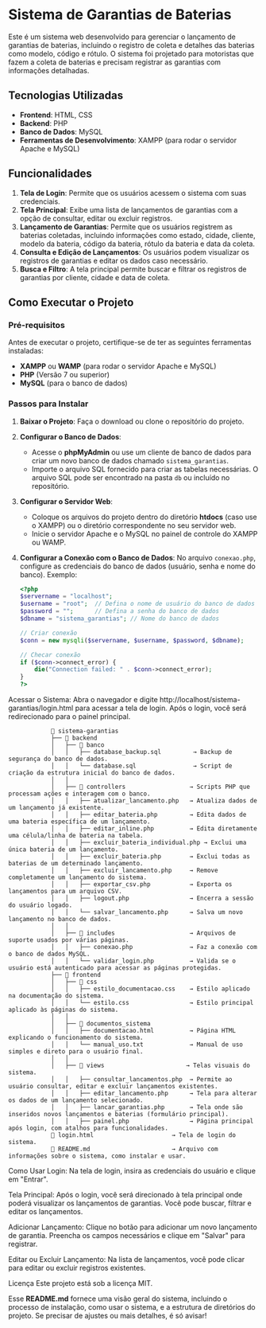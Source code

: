 # Sistema de Garantias de Baterias

Este é um sistema web desenvolvido para gerenciar o lançamento de garantias de baterias, incluindo o registro de coleta e detalhes das baterias como modelo, código e rótulo. O sistema foi projetado para motoristas que fazem a coleta de baterias e precisam registrar as garantias com informações detalhadas.

## Tecnologias Utilizadas

- **Frontend**: HTML, CSS
- **Backend**: PHP
- **Banco de Dados**: MySQL
- **Ferramentas de Desenvolvimento**: XAMPP (para rodar o servidor Apache e MySQL)

## Funcionalidades

1. **Tela de Login**: Permite que os usuários acessem o sistema com suas credenciais.
2. **Tela Principal**: Exibe uma lista de lançamentos de garantias com a opção de consultar, editar ou excluir registros.
3. **Lançamento de Garantias**: Permite que os usuários registrem as baterias coletadas, incluindo informações como estado, cidade, cliente, modelo da bateria, código da bateria, rótulo da bateria e data da coleta.
4. **Consulta e Edição de Lançamentos**: Os usuários podem visualizar os registros de garantias e editar os dados caso necessário.
5. **Busca e Filtro**: A tela principal permite buscar e filtrar os registros de garantias por cliente, cidade e data de coleta.

## Como Executar o Projeto

### Pré-requisitos

Antes de executar o projeto, certifique-se de ter as seguintes ferramentas instaladas:

- **XAMPP** ou **WAMP** (para rodar o servidor Apache e MySQL)
- **PHP** (Versão 7 ou superior)
- **MySQL** (para o banco de dados)

### Passos para Instalar

1. **Baixar o Projeto**:
   Faça o download ou clone o repositório do projeto.

2. **Configurar o Banco de Dados**:

   - Acesse o **phpMyAdmin** ou use um cliente de banco de dados para criar um novo banco de dados chamado `sistema_garantias`.
   - Importe o arquivo SQL fornecido para criar as tabelas necessárias. O arquivo SQL pode ser encontrado na pasta `db` ou incluído no repositório.

3. **Configurar o Servidor Web**:

   - Coloque os arquivos do projeto dentro do diretório **htdocs** (caso use o XAMPP) ou o diretório correspondente no seu servidor web.
   - Inicie o servidor Apache e o MySQL no painel de controle do XAMPP ou WAMP.

4. **Configurar a Conexão com o Banco de Dados**:
   No arquivo `conexao.php`, configure as credenciais do banco de dados (usuário, senha e nome do banco). Exemplo:

   ```php
   <?php
   $servername = "localhost";
   $username = "root";  // Defina o nome de usuário do banco de dados
   $password = "";      // Defina a senha do banco de dados
   $dbname = "sistema_garantias"; // Nome do banco de dados

   // Criar conexão
   $conn = new mysqli($servername, $username, $password, $dbname);

   // Checar conexão
   if ($conn->connect_error) {
       die("Connection failed: " . $conn->connect_error);
   }
   ?>
   ```

Acessar o Sistema: Abra o navegador e digite http://localhost/sistema-garantias/login.html para acessar a tela de login. Após o login, você será redirecionado para o painel principal.

                📁 sistema-garantias
                ├── 📁 backend
                │   ├── 📁 banco
                │   │   ├── database_backup.sql         → Backup de segurança do banco de dados.
                │   │   └── database.sql                → Script de criação da estrutura inicial do banco de dados.
                │   │
                │   ├── 📁 controllers                  → Scripts PHP que processam ações e interagem com o banco.
                │   │   ├── atualizar_lancamento.php   → Atualiza dados de um lançamento já existente.
                │   │   ├── editar_bateria.php         → Edita dados de uma bateria específica de um lançamento.
                │   │   ├── editar_inline.php          → Edita diretamente uma célula/linha de bateria na tabela.
                │   │   ├── excluir_bateria_individual.php → Exclui uma única bateria de um lançamento.
                │   │   ├── excluir_bateria.php        → Exclui todas as baterias de um determinado lançamento.
                │   │   ├── excluir_lancamento.php     → Remove completamente um lançamento do sistema.
                │   │   ├── exportar_csv.php           → Exporta os lançamentos para um arquivo CSV.
                │   │   ├── logout.php                 → Encerra a sessão do usuário logado.
                │   │   └── salvar_lancamento.php      → Salva um novo lançamento no banco de dados.
                │   │
                │   ├── 📁 includes                     → Arquivos de suporte usados por várias páginas.
                │   │   ├── conexao.php                → Faz a conexão com o banco de dados MySQL.
                │   │   └── validar_login.php          → Valida se o usuário está autenticado para acessar as páginas protegidas.
                ├── 📁 frontend
                │   ├── 📁 css
                │   │   ├── estilo_documentacao.css    → Estilo aplicado na documentação do sistema.
                │   │   └── estilo.css                 → Estilo principal aplicado às páginas do sistema.
                │   │
                │   ├── 📁 documentos_sistema
                │   │   ├── documentacao.html          → Página HTML explicando o funcionamento do sistema.
                │   │   └── manual_uso.txt             → Manual de uso simples e direto para o usuário final.
                │   │
                │   ├── 📁 views                       → Telas visuais do sistema.
                │   │   ├── consultar_lancamentos.php  → Permite ao usuário consultar, editar e excluir lançamentos existentes.
                │   │   ├── editar_lancamento.php      → Tela para alterar os dados de um lançamento selecionado.
                │   │   ├── lancar_garantias.php       → Tela onde são inseridos novos lançamentos e baterias (formulário principal).
                │   │   ├── painel.php                 → Página principal após login, com atalhos para funcionalidades.
                📄 login.html                      → Tela de login do sistema.
                📄 README.md                       → Arquivo com informações sobre o sistema, como instalar e usar.

Como Usar
Login: Na tela de login, insira as credenciais do usuário e clique em "Entrar".

Tela Principal: Após o login, você será direcionado à tela principal onde poderá visualizar os lançamentos de garantias. Você pode buscar, filtrar e editar os lançamentos.

Adicionar Lançamento: Clique no botão para adicionar um novo lançamento de garantia. Preencha os campos necessários e clique em "Salvar" para registrar.

Editar ou Excluir Lançamento: Na lista de lançamentos, você pode clicar para editar ou excluir registros existentes.

Licença
Este projeto está sob a licença MIT.

Esse **README.md** fornece uma visão geral do sistema, incluindo o processo de instalação, como usar o sistema, e a estrutura de diretórios do projeto. Se precisar de ajustes ou mais detalhes, é só avisar!
